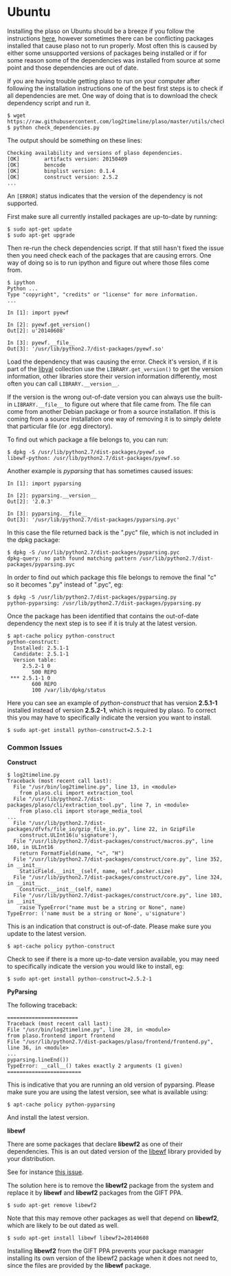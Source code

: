 # Ubuntu

Installing the plaso on Ubuntu should be a breeze if you follow the instructions [here](https://github.com/log2timeline/plaso/wiki/Ubuntu-Packaged-Release), however sometimes there can be conflicting packages installed that cause plaso not to run properly. Most often this is caused by either some unsupported versions of packages being installed or if for some reason some of the dependencies was installed from source at some point and those dependencies are out of date.

If you are having trouble getting plaso to run on your computer after following the installation instructions one of the best first steps is to check if all dependencies are met. One way of doing that is to download the check dependency script and run it.

```
$ wget https://raw.githubusercontent.com/log2timeline/plaso/master/utils/check_dependencies.py
$ python check_dependencies.py
```

The output should be something on these lines:

```
Checking availability and versions of plaso dependencies.
[OK]		artifacts version: 20150409
[OK]		bencode
[OK]		binplist version: 0.1.4
[OK]		construct version: 2.5.2
...
```

An `[ERROR]` status indicates that the version of the dependency is not supported.

First make sure all currently installed packages are up-to-date by running:

```
$ sudo apt-get update
$ sudo apt-get upgrade
```

Then re-run the check dependencies script. If that still hasn't fixed the issue then you need check each of the packages that are causing errors. One way of doing so is to run ipython and figure out where those files come from.

```
$ ipython
Python ...
Type "copyright", "credits" or "license" for more information.
...

In [1]: import pyewf

In [2]: pyewf.get_version()
Out[2]: u'20140608'

In [3]: pyewf.__file__
Out[3]: '/usr/lib/python2.7/dist-packages/pyewf.so'
```

Load the dependency that was causing the error. Check it's version, if it is part of the [libyal](https://github.com/libyal) collection use the ``LIBRARY.get_version()`` to get the version information, other libraries store their version information differently, most often you can call ``LIBRARY.__version__``.

If the version is the wrong out-of-date version you can always use the built-in ``LIBRARY.__file__`` to figure out where that file came from. The file can come from another Debian package or from a source installation. If this is coming from a source installation one way of removing it is to simply delete that particular file (or .egg directory). 

To find out which package a file belongs to, you can run:

```
$ dpkg -S /usr/lib/python2.7/dist-packages/pyewf.so
libewf-python: /usr/lib/python2.7/dist-packages/pyewf.so
```

Another example is *pyparsing* that has sometimes caused issues:

```
In [1]: import pyparsing

In [2]: pyparsing.__version__
Out[2]: '2.0.3'

In [3]: pyparsing.__file__
Out[3]: '/usr/lib/python2.7/dist-packages/pyparsing.pyc'

```

In this case the file returned back is the ".pyc" file, which is not included in the dpkg package:

```
$ dpkg -S /usr/lib/python2.7/dist-packages/pyparsing.pyc
dpkg-query: no path found matching pattern /usr/lib/python2.7/dist-packages/pyparsing.pyc
```

In order to find out which package this file belongs to remove the final "c" so it becomes ".py" instead of ".pyc", eg:

```
$ dpkg -S /usr/lib/python2.7/dist-packages/pyparsing.py
python-pyparsing: /usr/lib/python2.7/dist-packages/pyparsing.py
```

Once the package has been identified that contains the out-of-date dependency the next step is to see if it is truly at the latest version.

```
$ apt-cache policy python-construct
python-construct:
  Installed: 2.5.1-1
  Candidate: 2.5.1-1
  Version table:
     2.5.2-1 0
        500 REPO
 *** 2.5.1-1 0
        600 REPO
        100 /var/lib/dpkg/status
```

Here you can see an example of *python-construct* that has version **2.5.1-1** installed instead of version **2.5.2-1**, which is required by plaso. To correct this you may have to specifically indicate the version you want to install.

```
$ sudo apt-get install python-construct=2.5.2-1
```

### Common Issues

**Construct**

```
$ log2timeline.py 
Traceback (most recent call last):
  File "/usr/bin/log2timeline.py", line 13, in <module>
    from plaso.cli import extraction_tool
  File "/usr/lib/python2.7/dist-packages/plaso/cli/extraction_tool.py", line 7, in <module>
    from plaso.cli import storage_media_tool
...
  File "/usr/lib/python2.7/dist-packages/dfvfs/file_io/gzip_file_io.py", line 22, in GzipFile
    construct.ULInt16(u'signature'),
  File "/usr/lib/python2.7/dist-packages/construct/macros.py", line 160, in ULInt16
    return FormatField(name, "<", "H")
  File "/usr/lib/python2.7/dist-packages/construct/core.py", line 352, in __init__
    StaticField.__init__(self, name, self.packer.size)
  File "/usr/lib/python2.7/dist-packages/construct/core.py", line 324, in __init__
    Construct.__init__(self, name)
  File "/usr/lib/python2.7/dist-packages/construct/core.py", line 103, in __init__
    raise TypeError("name must be a string or None", name)
TypeError: ('name must be a string or None', u'signature')
```

This is an indication that construct is out-of-date. Please make sure you update to the latest version.

```
$ apt-cache policy python-construct
```

Check to see if there is a more up-to-date version available, you may need to specifically indicate the version you would like to install, eg:

```
$ sudo apt-get install python-construct=2.5.2-1
```

**PyParsing**

The following traceback:

```
=======================
Traceback (most recent call last):
File "/usr/bin/log2timeline.py", line 28, in <module>
from plaso.frontend import frontend
File "/usr/lib/python2.7/dist-packages/plaso/frontend/frontend.py", line 36, in <module>
...
pyparsing.lineEnd())
TypeError: __call__() takes exactly 2 arguments (1 given)
========================
```

This is indicative that you are running an old version of pyparsing. Please make sure you are using the latest version, see what is available using:

```
$ apt-cache policy python-pyparsing
```

And install the latest version.

**libewf**

There are some packages that declare **libewf2** as one of their dependencies. This is an out dated version of the [libewf](https://github.com/libyal/libewf) library provided by your distribution.

See for instance [this issue](https://github.com/log2timeline/plaso/issues/301).

The solution here is to remove the **libewf2** package from the system and replace it by **libewf** and **libewf2** packages from the GIFT PPA.

```
$ sudo apt-get remove libewf2
```

Note that this may remove other packages as well that depend on **libewf2**, which are likely to be out dated as well.

```
$ sudo apt-get install libewf libewf2=20140608
```

Installing **libewf2** from the GIFT PPA prevents your package manager installing its own version of the libewf2 package when it does not need to, since the files are provided by the **libewf** package.